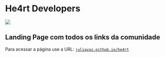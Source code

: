 # He4rt Developers 

<img src="assets/logo/Heart - Horizontal RGB.png" style="max-width:100%; align='center'">

## Landing Page com todos os links da comunidade

Para acessar a página use a URL: [```juliavaz.github.io/he4rt```](https://juliavaz.github.io/he4rt)